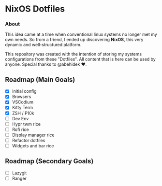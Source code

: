 # NixOS Dotfiles

### About

This idea came at a time when conventional linux systems no longer met my own needs.
So from a friend, I ended up discovering **NixOS**, this very dynamic and well-structured platform.

This repository was created with the intention of storing my systems configurations from these "Dotfiles".
All content that is here can be used by anyone.
Special thanks to @abehidek ❤️.

## Roadmap (Main Goals)

- [x] Initial config
- [x] Browsers
- [x] VSCodium
- [X] Kitty Term
- [x] ZSH / P10k
- [ ] Dev Env
- [ ] Hypr twm rice
- [ ] Rofi rice
- [ ] Display manager rice
- [ ] Refactor dotfiles
- [ ] Widgets and bar rice

## Roadmap (Secondary Goals)

- [ ] Lazygit
- [ ] Ranger